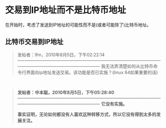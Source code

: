 #  交易到IP地址而不是比特币地址

在开始时，考虑了发送到IP地址的可能性而不是(或者可能除了)比特币地址。

## 比特币交易到IP地址

> 发帖者：lfm，2010年8月5日，下午02:22:14
> ————————————————————————————————————————————————————
> 我无法弄清楚如何从比特币命令行界面向ip地址发送交易。该功能是否已实施？(linux 64如果重要的话)

<br />

> **发帖者：中本聪，2010年8月5日，下午05:28:40**
> ————————————————————————————————————————————————————
> **它没有实施。**
> 
> **事实证明，无论如何都没有人喜欢这种转移方式，所以它没有得到太多的发展关注。**





